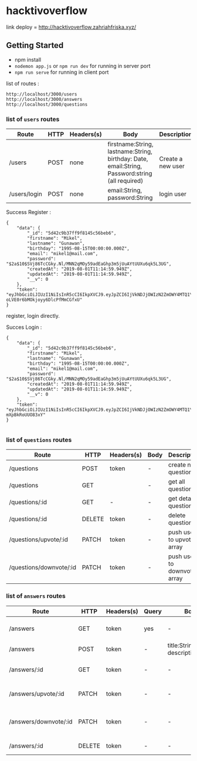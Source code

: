 # hacktivoverflow

link deploy = http://hacktivoverflow.zahriahfriska.xyz/

## Getting Started
 * npm install 
 * `nodemon app.js` or `npm run dev` for running in server port
 * `npm run serve` for running in client port
 

list of routes :
```
http://localhost/3000/users
http://localhost/3000/answers
http://localhost/3000/questions

```

### list of `users` routes

Route | HTTP | Headers(s) | Body | Description
------ | ------ | -------| ------- | -----------
/users | POST| none | firstname:String, lastname:String, birthday: Date, email:String, Password:string (all required)| Create a new user
/users/login | POST | none | email:String, password:String | login user

Success Register : 

```
{
    "data": {
        "_id": "5d42c9b37ff9f8145c56beb6",
        "firstname": "Mikel",
        "lastname": "Gunawan",
        "birthday": "1995-08-15T00:00:00.000Z",
        "email": "mikel1@mail.com",
        "password": "$2a$10$SVj86TcCGky.Nl/MNN2qMOy59adEaGhp3m5jUuAYtUUXu6qk5L3UG",
        "createdAt": "2019-08-01T11:14:59.949Z",
        "updatedAt": "2019-08-01T11:14:59.949Z",
        "__v": 0
    },
    "token": "eyJhbGciOiJIUzI1NiIsInR5cCI6IkpXVCJ9.eyJpZCI6IjVkNDJjOWIzN2ZmOWY4MTQ1YzU2YmViNiIsImVtYWlsIjoibWlrZWwxQG1haWwuY29tIiwiaWF0IjoxNTY0NjU4MTAwfQ.SSVhpRHlRZKJQD-oLVE0r6bMOkjoyy6DlcPfMmCGfxU"
}

```

register, login directly.

Succes Login :

```
{
    "data": {
        "_id": "5d42c9b37ff9f8145c56beb6",
        "firstname": "Mikel",
        "lastname": "Gunawan",
        "birthday": "1995-08-15T00:00:00.000Z",
        "email": "mikel1@mail.com",
        "password": "$2a$10$SVj86TcCGky.Nl/MNN2qMOy59adEaGhp3m5jUuAYtUUXu6qk5L3UG",
        "createdAt": "2019-08-01T11:14:59.949Z",
        "updatedAt": "2019-08-01T11:14:59.949Z",
        "__v": 0
    },
    "token": "eyJhbGciOiJIUzI1NiIsInR5cCI6IkpXVCJ9.eyJpZCI6IjVkNDJjOWIzN2ZmOWY4MTQ1YzU2YmViNiIsImVtYWlsIjoibWlrZWwxQG1haWwuY29tIiwiaWF0IjoxNTY0NjU4MTU5fQ.5PHzo_iB_HEngVoYxWXuOmt7xi2U-mXpBkRoUUO83xY"
}


```


### list of `questions` routes

Route | HTTP | Headers(s) | Body | Description
------ | ------ | -------| ------- | -----------
/questions | POST | token | - | create new question
/questions | GET |  | - | get all questions
/questions/:id | GET | - | - | get detail questions
/questions/:id | DELETE | token | - | delete questions
/questions/upvote/:id | PATCH | token | - | push userId to upvote array
/questions/downvote/:id | PATCH | token | - | push userId to downvote array

### list of `answers` routes

Route | HTTP | Headers(s) | Query | Body | Description
------ | ------ | ------- | ------- | ------- |-----------
/answers | GET | token | yes | - |get answers by question id
/answers | POST | token | - | title:String, description:string |create new question
/answers/:id | GET | token | - | - |get one answers in question
/answers/upvote/:id | PATCH | token | - | - | push userId to upvote array
/answers/downvote/:id | PATCH | token | - | - | push userId to downvote array
/answers/:id | DELETE | token | - | - |delete answers 
